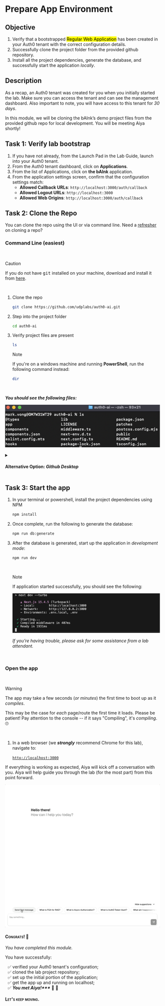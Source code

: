 # Prepare App Environment

## Objective

1. Verify that a bootstrapped <mark>Regular Web Application</mark> has been created in your Auth0 tenant with the correct configuration details.
2. Successfully clone the project folder from the provided github repository.
3. Install all the project dependencies, generate the database, and successfully start the application *locally*.


## Description

As a recap, an Auth0 tenant was created for you when you initially started the lab. Make sure you can access the tenant and can see the management dashboard. Also important to note, you will have access to this tenant for *30 days*.

In this module, we will be cloning the bAInk’s demo project files from the provided github repo for local development. You will be meeting Aiya shortly!


## Task 1: Verify lab bootstrap
1. If you have not already, from the Launch Pad in the Lab Guide, launch into your Auth0 tenant.
2. From the Auth0 tenant dashboard, click on **Applications**.
3. From the list of Applications, click on **the bAInk** application.
4. From the application settings screen, confirm that the configuration settings match:
    - **Allowed Callback URLs**: ```http://localhost:3000/auth/callback```
    - **Allowed Logout URLs**: ```http://localhost:3000```
    - **Allowed Web Origins**: ```http://localhost:3000/auth/callback```

## Task 2: Clone the Repo
You can clone the repo using the UI or via command line. Need a [refresher](https://docs.github.com/en/repositories/creating-and-managing-repositories/cloning-a-repository) on cloning a repo?

### Command Line (easiest)

<br>

> [!CAUTION]
> If you do not have <kbd>git</kbd> installed on your machine, download and install it from [here](https://git-scm.com/downloads).

<br>

1. Clone the repo

    ```bash
    git clone https://github.com/udplabs/auth0-ai.git
    ```

2. Step into the project folder

    ```bash
    cd auth0-ai
    ```

3. Verify project files are present

    ```bash
    ls
    ```

    > [!NOTE]
    >
    > If you're on a windows machine and running **PowerShell**, run the following command instead:
    >```powershell
    > dir
    >```

    <br>

***You should see the following files:***

![Project Files](./assets/Module02/images/image2.png)


<details>
<summary><h4>Alternative Option: <i>Github Desktop</i></h4></summary>

> [!CAUTION]
> If you do not have Github Desktop installed, you will first need to [download and install](https://desktop.github.com/download/) it.

1. Navigate to the [repo](https://github.com/udplabs/auth0-ai).
2. From the main page click on the **<> Code** button.
   ![GitHub Code Button](./assets/Module02/images/gh-code-button.png)
3. Click on **Open with GithHub Desktop**
   ![GitHub Code Button](./assets/Module02/images/gh-open-with-desktop.png)
4. Follow the prompts in GitHub Desktop.

    > [!NOTE]
    > Refer to [GitHub's instructions](https://docs.github.com/en/repositories/creating-and-managing-repositories/cloning-a-repository?tool=desktop) for further details on cloning a repo using GitHub Desktop.

<br>
</details>

## Task 3: Start the app
1. In your terminal or powershell, install the project dependencies using NPM

    ```bash
    npm install
    ```
2. Once complete, run the following to generate the database:

    ```bash
    npm run db:generate
    ```
3. After the database is generated, start up the application in *development mode*:

    ```bash
    npm run dev
    ```

    <br>

    > [!NOTE]
    > If application started successfully, you should see the following:
    >
    > ![Running App](./assets/Module02/images/image1.png)
    >
    > *If you’re having trouble, please ask for some assistance from a lab attendant.*

<br>

### Open the app

<br>

> [!WARNING]
> The app may take a few seconds (*or minutes*) the first time to boot up as it *compiles*.
>
> This may be the case for *each* page/route the first time it loads. Please be patient! Pay attention to the console -- if it says "Compiling", it's *compiling*. 🙄

<br>

1. In a web browser (we ***strongly*** recommend Chrome for this lab), navigate to:

    [`http://localhost:3000`](http://localhost:3000)


If everything is working as expected, Aiya will kick off a conversation with you. Aiya will help guide you through the lab (for the most part) from this point forward.

![First Aiya message](./assets/Module02/images/the-bAInk-first-message.gif)

#### <span style="font-variant: small-caps">Congrats! 🥳</span>
*You have completed this module.*

You have successfully:
<ul>
  <li style="list-style-type:'✅ ';">
    verified your Auth0 tenant's configuration;
  </li>
  <li style="list-style-type:'✅ '">
    cloned the lab project repository;
  </li>
  <li style="list-style-type:'✅ '">
    set up the initial portion of the application;
  <li style="list-style-type:'✅ '">
    get the app up and running on localhost;
  </li>
  <li style="list-style-type:'✅ '">
    <i><b>You met Aiya!***</b></i> 🤖 🥳
  </li>
</ul>


#### <span style="font-variant: small-caps">Let's keep moving.</span>
